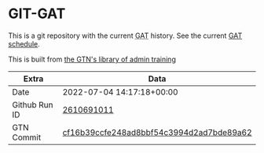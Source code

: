 # GIT-GAT

This is a git repository with the current <abbr title="Galaxy Admin Training">GAT</abbr> history. See the current [GAT schedule](https://gxy.io/gat).

This is built from [the GTN's library of admin training](https://training.galaxyproject.org/training-material/topics/admin/)

Extra | Data
--- | ---
Date | 2022-07-04 14:17:18+00:00
Github Run ID | [2610691011](https://github.com/galaxyproject/training-material/actions/runs/2610691011)
GTN Commit | [cf16b39ccfe248ad8bbf54c3994d2ad7bde89a62](https://github.com/galaxyproject/training-material/tree/cf16b39ccfe248ad8bbf54c3994d2ad7bde89a62)
